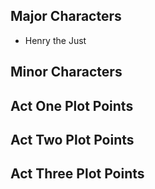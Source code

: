 ## Major Characters

- Henry the Just

## Minor Characters


## Act One Plot Points


## Act Two Plot Points


## Act Three Plot Points

